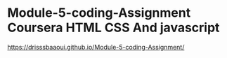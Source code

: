 # Module-5-coding-Assignment Coursera HTML CSS And javascript
 https://drisssbaaoui.github.io/Module-5-coding-Assignment/
